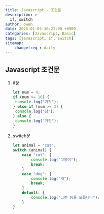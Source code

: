 ```yaml
---
title: Javascript - 조건문
description: >-
  if, switch
author: owen
date: 2025-01-05 16:21:00 +0900
categories: [Javascript, Basic]
tags: [javascript, if, switch]
sitemap: 
    changefreq : daily
---
```


## Javascript 조건문
1. if문
   
   ```javascript
   let num = 4;
   if (num >= 10) {
    console.log("거짓");
   } else if (num >= 3) {
    console.log("참");
   } else {
    console.log("거짓");
   }
   ```

2. switch문
    ```javascript
    let animal = "cat";
    switch (animal) {
        case "cat": {
            console.log("고양이");
            break;
        }
        case "dog": {
            console.log("개");
            break;
        }
        default: {
            console.log("그런 동물 모릅니다");
        }
    }
    ```